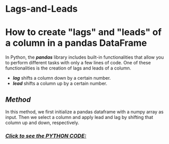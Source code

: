 # Lags-and-Leads

# How to create "lags" and "leads" of a column in a pandas DataFrame

In Python, the ***pandas*** library includes built-in functionalities that allow you to perform different tasks with only a few lines of code. One of these functionalities is the creation of lags and leads of a column.

- ***lag*** shifts a column down by a certain number.
- ***lead*** shifts a column up by a certain number.

## *Method*

In this method, we first initialize a pandas dataframe with a numpy array as input. Then we select a column and apply lead and lag by shifting that column up and down, respectively.

### <a href = "https://github.com/Arnab-11/Lags-and-Leads/blob/main/Lags%20and%20Leads.ipynb">***Click to see the PYTHON CODE:***</a>

